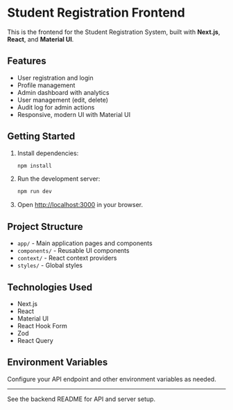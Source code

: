 # Student Registration Frontend

This is the frontend for the Student Registration System, built with **Next.js**, **React**, and **Material UI**.

## Features
- User registration and login
- Profile management
- Admin dashboard with analytics
- User management (edit, delete)
- Audit log for admin actions
- Responsive, modern UI with Material UI

## Getting Started

1. Install dependencies:
   ```bash
   npm install
   ```
2. Run the development server:
   ```bash
   npm run dev
   ```
3. Open [http://localhost:3000](http://localhost:3000) in your browser.

## Project Structure
- `app/` - Main application pages and components
- `components/` - Reusable UI components
- `context/` - React context providers
- `styles/` - Global styles

## Technologies Used
- Next.js
- React
- Material UI
- React Hook Form
- Zod
- React Query

## Environment Variables
Configure your API endpoint and other environment variables as needed.

---
See the backend README for API and server setup.
